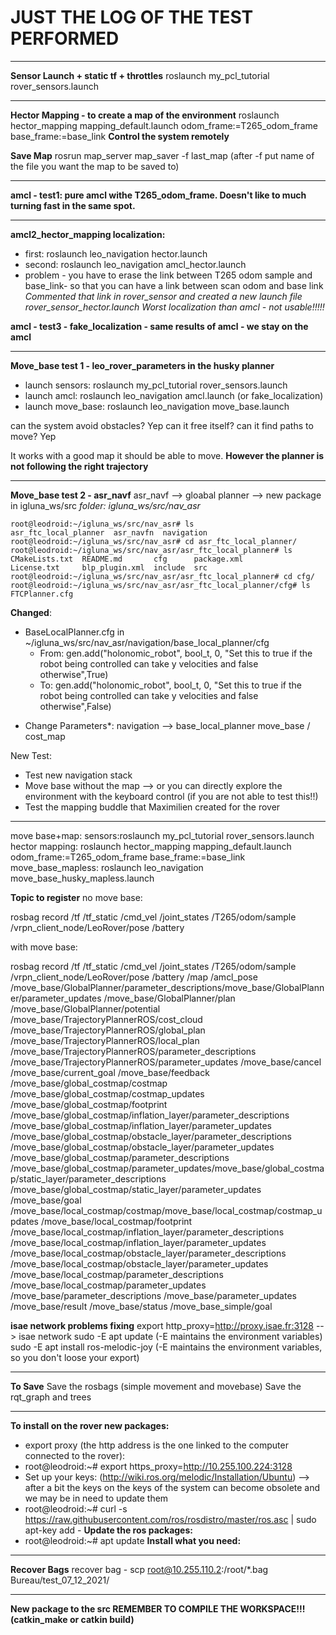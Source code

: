 # JUST THE LOG OF THE TEST PERFORMED
-----------------------------------------------------------------------------------------------------------
**Sensor Launch + static tf + throttles**
roslaunch my_pcl_tutorial rover_sensors.launch

-----------------------------------------------------------------------------------------------------------
**Hector Mapping - to create a map of the environment**
roslaunch hector_mapping mapping_default.launch odom_frame:=T265_odom_frame base_frame:=base_link
**Control the system remotely**

**Save Map**
rosrun map_server map_saver -f last_map (after -f put name of the file you want the map to be saved to)


-----------------------------------------------------------------------------------------------------------
**amcl - test1: pure amcl withe T265_odom_frame. Doesn't like to much turning fast in the same spot.**

-----------------------------------------------------------------------------------------------------------
**amcl2_hector_mapping localization:**
- first: roslaunch leo_navigation hector.launch 
- second: roslaunch leo_navigation amcl_hector.launch 
- problem - you have to erase the link between T265 odom sample and base_link- so that you can have a link between scan odom and base link
*Commented that link in rover_sensor and created a new launch file rover_sensor_hector.launch
Worst localization than amcl - not usable!!!!!*

**amcl - test3 - fake_localization - same results of amcl - we stay on the amcl**

-----------------------------------------------------------------------------------------------------------
**Move_base test 1 - leo_rover_parameters in the husky planner**
- launch sensors: roslaunch my_pcl_tutorial rover_sensors.launch
- launch amcl:  roslaunch leo_navigation amcl.launch (or fake_localization)
- launch move_base: roslaunch leo_navigation move_base.launch

can the system avoid obstacles? Yep
can it free itself?
can it find paths to move? Yep

It works with a good map it should be able to move.
**However the planner is not following the right trajectory**

---------------------------------------------------------------------------------------------------------------
**Move_base test 2 - asr_navf**
asr_navf --> gloabal planner --> new package in igluna_ws/src
*folder: igluna_ws/src/nav_asr* 
```
root@leodroid:~/igluna_ws/src/nav_asr# ls
asr_ftc_local_planner  asr_navfn  navigation
root@leodroid:~/igluna_ws/src/nav_asr# cd asr_ftc_local_planner/
root@leodroid:~/igluna_ws/src/nav_asr/asr_ftc_local_planner# ls
CMakeLists.txt  README.md       cfg      package.xml
License.txt     blp_plugin.xml  include  src
root@leodroid:~/igluna_ws/src/nav_asr/asr_ftc_local_planner# cd cfg/
root@leodroid:~/igluna_ws/src/nav_asr/asr_ftc_local_planner/cfg# ls
FTCPlanner.cfg

```

**Changed**:
- BaseLocalPlanner.cfg in ~/igluna_ws/src/nav_asr/navigation/base_local_planner/cfg 
   - From: gen.add("holonomic_robot", bool_t, 0, "Set this to true if the robot being controlled can take y velocities and false otherwise",True)
   - To: gen.add("holonomic_robot", bool_t, 0, "Set this to true if the robot being controlled can take y velocities and false otherwise",False)




* Change Parameters*: navigation --> base_local_planner move_base / cost_map

New Test:
- Test new navigation stack
- Move base without the map --> or you can directly explore the environment with the keyboard control (if you are not able to test this!!)
- Test the mapping buddle that Maximilien created for the rover

-----------------------------------------------------------------------------------------------------------------------------------------------

move base+map:
sensors:roslaunch my_pcl_tutorial rover_sensors.launch
hector mapping: roslaunch hector_mapping mapping_default.launch odom_frame:=T265_odom_frame base_frame:=base_link
move_base_mapless: roslaunch leo_navigation move_base_husky_mapless.launch 



**Topic to register**
no move base:

rosbag record /tf /tf_static /cmd_vel /joint_states /T265/odom/sample /vrpn_client_node/LeoRover/pose /battery


with move base:

rosbag record /tf /tf_static /cmd_vel /joint_states /T265/odom/sample /vrpn_client_node/LeoRover/pose /battery /map /amcl_pose /move_base/GlobalPlanner/parameter_descriptions/move_base/GlobalPlanner/parameter_updates /move_base/GlobalPlanner/plan /move_base/GlobalPlanner/potential /move_base/TrajectoryPlannerROS/cost_cloud /move_base/TrajectoryPlannerROS/global_plan /move_base/TrajectoryPlannerROS/local_plan /move_base/TrajectoryPlannerROS/parameter_descriptions /move_base/TrajectoryPlannerROS/parameter_updates /move_base/cancel /move_base/current_goal /move_base/feedback /move_base/global_costmap/costmap /move_base/global_costmap/costmap_updates /move_base/global_costmap/footprint /move_base/global_costmap/inflation_layer/parameter_descriptions /move_base/global_costmap/inflation_layer/parameter_updates /move_base/global_costmap/obstacle_layer/parameter_descriptions /move_base/global_costmap/obstacle_layer/parameter_updates /move_base/global_costmap/parameter_descriptions /move_base/global_costmap/parameter_updates/move_base/global_costmap/static_layer/parameter_descriptions /move_base/global_costmap/static_layer/parameter_updates /move_base/goal /move_base/local_costmap/costmap/move_base/local_costmap/costmap_updates /move_base/local_costmap/footprint /move_base/local_costmap/inflation_layer/parameter_descriptions /move_base/local_costmap/inflation_layer/parameter_updates /move_base/local_costmap/obstacle_layer/parameter_descriptions /move_base/local_costmap/obstacle_layer/parameter_updates /move_base/local_costmap/parameter_descriptions /move_base/local_costmap/parameter_updates /move_base/parameter_descriptions /move_base/parameter_updates /move_base/result /move_base/status /move_base_simple/goal




**isae network problems fixing**
export http_proxy=http://proxy.isae.fr:3128 --> isae network
sudo -E apt update (-E maintains the environment variables)
sudo -E  apt install ros-melodic-joy (-E maintains the environment variables, so you don't loose your export)

--------------------------------------------------------------------------------------------------------------------------------------------

**To Save**
Save the rosbags (simple movement and movebase)
Save the rqt_graph and trees

---------------------------------------------------------------------------------------------------------------------------------------------

**To install on the rover new packages:**
- export proxy (the http address is the one linked to the computer connected to the rover):
- root@leodroid:~# export https_proxy=http://10.255.100.224:3128
- Set up your keys: (http://wiki.ros.org/melodic/Installation/Ubuntu) --> after a bit the keys on the keys of the system can become obsolete and we may be in need to update them
- root@leodroid:~# curl -s https://raw.githubusercontent.com/ros/rosdistro/master/ros.asc | sudo apt-key add -
**Update the ros packages:**
- root@leodroid:~# apt update
**Install what you need:**

------------------------------------------------------------------------------------------------------------------------------------------------
**Recover Bags**
recover bag - scp root@10.255.110.2:/root/*.bag Bureau/test_07_12_2021/

------------------------------------------------------------------------------------------------------------------------------------------------
**New package to the src REMEMBER TO COMPILE THE WORKSPACE!!! (catkin_make or catkin build)**


